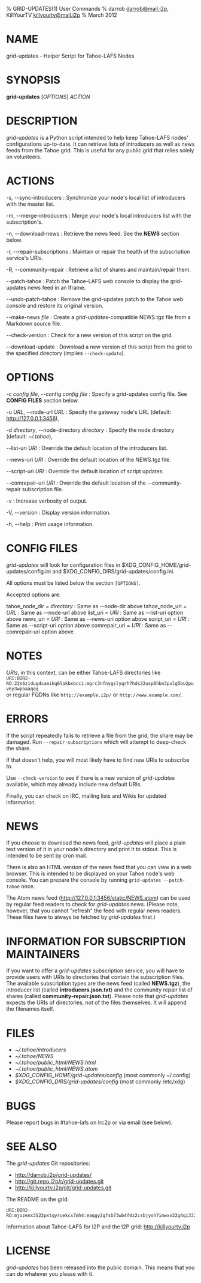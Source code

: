 % GRID-UPDATES(1) User Commands
% darrob <darrob@mail.i2p>, KillYourTV <killyourtv@mail.i2p>
% March 2012

NAME
====

grid-updates - Helper Script for Tahoe-LAFS Nodes

SYNOPSIS
========

**grid-updates** [*OPTIONS*] *ACTION*

DESCRIPTION
===========

*grid-updates* is a Python script intended to help keep Tahoe-LAFS nodes'
configurations up-to-date.  It can retrieve lists of introducers as well as
news feeds from the Tahoe grid.  This is useful for any public grid that relies
solely on volunteers.

ACTIONS
=======

-s, \--sync-introducers
:   Synchronize your node's local list of introducers with the master list.

-m, \--merge-introducers
:   Merge your node's local introducers list with the subscription's.

-n, \--download-news
:   Retrieve the news feed.  See the **NEWS** section below.

-r, \--repair-subscriptions
:   Maintain or repair the health of the subscription service's URIs.

-R, \--community-repair
:   Retrieve a list of shares and maintain/repair them.

\--patch-tahoe
:   Patch the Tahoe-LAFS web console to display the grid-updates news feed in
    an Iframe.

\--undo-patch-tahoe
:   Remove the grid-updates patch to the Tahoe web console and restore its
    original version.

\--make-news *file*
:   Create a *grid-updates*-compatible NEWS.tgz file from a Markdown source
    file.

\--check-version
:   Check for a new version of this script on the grid.

\--download-update
:   Download a new version of this script from the grid to the specified
    directory (implies `--check-update`).

OPTIONS
=======

-c *config file*, \--config *config file*
:   Specify a grid-updates config file. See **CONFIG FILES** section below.

-u *URL*, \--node-url *URL*
:   Specify the gateway node's URL (default: http://127.0.0.1:3456),

-d *directory*, \--node-directory *directory*
:   Specify the node directory (default: *~/.tahoe*),

\--list-uri *URI*
:   Override the default location of the introducers list.

\--news-uri *URI*
:   Override the default location of the NEWS.tgz file.

\--script-uri *URI*
:   Override the default location of script updates.

\--comrepair-uri *URI*
:   Override the default location of the \--community-repair subscription file.

-v
:   Increase verbosity of output.

-V, \--version
:   Display version information.

-h, \--help
:   Print usage information.

CONFIG FILES
============

*grid-updates* will look for configuration files in
$XDG_CONFIG_HOME/grid-updates/config.ini and
$XDG_CONFIG_DIRS/grid-updates/config.ini.

All options must be listed below the section `[OPTIONS]`.

Accepted options are:

tahoe\_node\_dir = *directory*
:    Same as \--node-dir above
tahoe\_node\_url = *URL*
:    Same as \--node-url above
list_uri = *URI*
:    Same as \--list-uri option above
news_uri = *URI*
:    Same as \--news-uri option above
script_uri = *URI*
:    Same as \--script-uri option above
comrepair_uri = *URI*
:    Same as \--comrepair-uri option above

NOTES
=====

*URIs*, in this context, can be either Tahoe-LAFS directories like  
`URI:DIR2-RO:22s6zidugdxaeikq6lakbxbcci:mgrc3nfnygslyqrh7hds22usp6hbn3pulg5bu2puv6y3wpoaaqqq`  
or regular FQDNs like `http://example.i2p/` or `http://www.example.com/`.

ERRORS
======

If the script repeatedly fails to retrieve a file from the grid, the share may
be damaged.  Run `--repair-subscriptions` which will attempt to deep-check the
share.

If that doesn't help, you will most likely have to find new URIs to subscribe
to.

Use `--check-version` to see if there is a new version of *grid-updates*
available, which may already include new default URIs.

Finally, you can check on IRC, mailing lists and Wikis for updated
information.

NEWS
====

If you choose to download the news feed, *grid-updates* will place a plain text
version of it in your node's directory and print it to stdout. This is intended
to be sent by cron mail.

There is also an HTML version of the news feed that you can view in a web
browser. This is intended to be displayed on your Tahoe node's web console. You
can prepare the console by running `grid-updates --patch-tahoe` once.

The Atom news feed (http://127.0.0.1:3456/static/NEWS.atom) can be used by
regular feed readers to check for *grid-updates* news.  (Please note, however,
that you cannot "refresh" the feed with regular news readers.  These files have
to always be fetched by *grid-updates* first.)

INFORMATION FOR SUBSCRIPTION MAINTAINERS
========================================

If you want to offer a *grid-updates* subscription service, you will have to
provide users with URIs to directories that contain the subscription files. The
available subscription types are the news feed (called **NEWS.tgz**), the
introducer list (called **introducers.json.txt**) and the community repair list
of shares (called **community-repair.json.txt**). Please note that
*grid-updates* expects the URIs of directories, not of the files themselves. It
will append the filenames itself.

FILES
=====

* *~/.tahoe/introducers*  
* *~/.tahoe/NEWS*  
* *~/.tahoe/public_html/NEWS.html*  
* *~/.tahoe/public_html/NEWS.atom*  
* *\$XDG_CONFIG_HOME/grid-updates/config* (most commonly ~/.config)  
* *\$XDG_CONFIG_DIRS/grid-updates/config* (most commonly /etc/xdg)  

BUGS
====

Please report bugs in #tahoe-lafs on Irc2p or via email (see below).

SEE ALSO
========

The *grid-updates* Git repositories:

* http://darrob.i2p/grid-updates/  
* http://git.repo.i2p/r/grid-updates.git  
* http://killyourtv.i2p/git/grid-updates.git

The README on the grid:

    URI:DIR2-RO:mjozenx3522pxtqyruekcx7mh4:eaqgy2gfsb73wb4f4z2csbjyoh7imwxn22g4qi332dgcvfyzg73a/README.html

Information about Tahoe-LAFS for I2P and the I2P grid: http://killyourtv.i2p

LICENSE
=======

*grid-updates* has been released into the public domain. This means that you can
do whatever you please with it.


